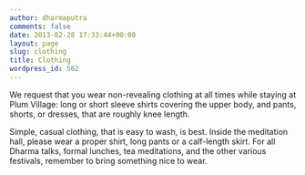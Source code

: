 ```yaml
---
author: dharmaputra
comments: false
date: 2013-02-28 17:33:44+00:00
layout: page
slug: clothing
title: Clothing
wordpress_id: 562
---
```


We request that you wear non-revealing clothing at all times while staying at Plum Village: long or short sleeve shirts covering the upper body, and pants, shorts, or dresses, that are roughly knee length.

Simple, casual clothing, that is easy to wash, is best. Inside the meditation hall, please wear a proper shirt, long pants or a calf-length skirt. For all Dharma talks, formal lunches, tea meditations, and the other various festivals, remember to bring something nice to wear.

